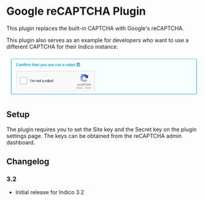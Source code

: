# Google reCAPTCHA Plugin

This plugin replaces the built-in CAPTCHA with Google's reCAPTCHA.

This plugin also serves as an example for developers who want
to use a different CAPTCHA for their Indico instance.

![screenshot](recaptcha.png)


## Setup

The plugin requires you to set the Site key and the Secret key on the plugin
settings page. The keys can be obtained from the reCAPTCHA admin dashboard.

## Changelog

### 3.2

- Initial release for Indico 3.2
